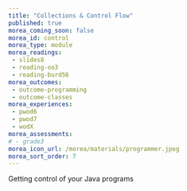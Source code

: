 ```yaml
---
title: "Collections & Control Flow"
published: true
morea_coming_soon: false
morea_id: control
morea_type: module
morea_readings:
 - slides8
 - reading-oo3
 - reading-burd56
morea_outcomes:
 - outcome-programming
 - outcome-classes
morea_experiences:
 - pwod6
 - pwod7
 - wodX
morea_assessments:
# - grade3
morea_icon_url: /morea/materials/programmer.jpeg
morea_sort_order: 7
---
```


Getting control of your Java programs